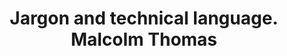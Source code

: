 ---
area: Communication Skills, calgary-cambridge-model
category: 28 - Calgary Cambridge Workshop
title: Jargon and technical language. Malcolm Thomas
description: Jargon and technical language. Malcolm Thomas
audio: /assets/audio/28 - Calgary Cambridge Workshop - Jargon and technical language. Malcolm Thomas - MQ.mp3
article: 
www: 
keywords: Calgary, Cambridge, Model, jargon
youtube: 
soundcloud: 
---